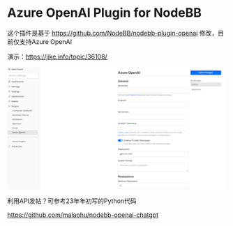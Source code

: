 # Azure OpenAI Plugin for NodeBB

这个插件是基于 https://github.com/NodeBB/nodebb-plugin-openai  修改，目前仅支持Azure OpenAI


演示：https://jike.info/topic/36108/


![](./screenshots/screenshot2.png)


利用API发帖？可参考23年年初写的Python代码

https://github.com/malaohu/nodebb-openai-chatgpt
